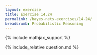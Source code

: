 ```yaml
---
layout: exercise
title: Exercise 14.24
permalink: /bayes-nets-exercises/14-24/
breadcrumb: Probabilistic Reasoning
---
```


{% include mathjax_support %}

<div><i class="arrow-up loader" data-chapter="bayes-nets-exercises" data-exercise="ex_24" data-rating="0"></i></div>
{% include_relative question.md %}
